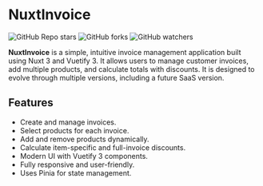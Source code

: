 # NuxtInvoice

![GitHub Repo stars](https://img.shields.io/github/stars/arslan-butt/NuxtInvoice?style=social)
![GitHub forks](https://img.shields.io/github/forks/arslan-butt/NuxtInvoice?style=social)
![GitHub watchers](https://img.shields.io/github/watchers/arslan-butt/NuxtInvoice?style=social)

**NuxtInvoice** is a simple, intuitive invoice management application built using Nuxt 3 and Vuetify 3. It allows users to manage customer invoices, add multiple products, and calculate totals with discounts. It is designed to evolve through multiple versions, including a future SaaS version.

## Features

- Create and manage invoices.
- Select products for each invoice.
- Add and remove products dynamically.
- Calculate item-specific and full-invoice discounts.
- Modern UI with Vuetify 3 components.
- Fully responsive and user-friendly.
- Uses Pinia for state management.
